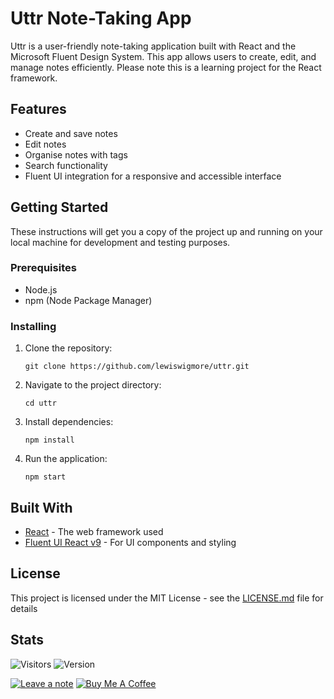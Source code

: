 # Uttr Note-Taking App

Uttr is a user-friendly note-taking application built with React and the Microsoft Fluent Design System. This app allows users to create, edit, and manage notes efficiently. Please note this is a learning project for the React framework.

## Features

- Create and save notes
- Edit notes
- Organise notes with tags
- Search functionality
- Fluent UI integration for a responsive and accessible interface

## Getting Started

These instructions will get you a copy of the project up and running on your local machine for development and testing purposes.

### Prerequisites

- Node.js
- npm (Node Package Manager)

### Installing

1. Clone the repository:
   ```
   git clone https://github.com/lewiswigmore/uttr.git
   ```
2. Navigate to the project directory:
   ```
   cd uttr
   ```
3. Install dependencies:
   ```
   npm install
   ```
4. Run the application:
   ```
   npm start
   ```

## Built With

- [React](https://reactjs.org/) - The web framework used
- [Fluent UI React v9](https://developer.microsoft.com/en-us/fluentui#/) - For UI components and styling

## License

This project is licensed under the MIT License - see the [LICENSE.md](LICENSE.md) file for details

## Stats

![Visitors](https://visitor-badge.laobi.icu/badge?page_id=lewiswigmore.Uttr)&nbsp;![Version](https://img.shields.io/github/last-commit/lewiswigmore/Uttr)
<br>

[![Leave a note](https://img.shields.io/badge/Leave%20a%20note-0078D7?style=flat&logo=gitbook&logoColor=white)](https://github.com/lewiswigmore/lewiswigmore/issues/2)
[![Buy Me A Coffee](https://img.shields.io/badge/Buy%20Me%20A%20Coffee-FF813F?style=flat&logo=buy-me-a-coffee&logoColor=white)](https://paypal.me/lewisjwigmore)